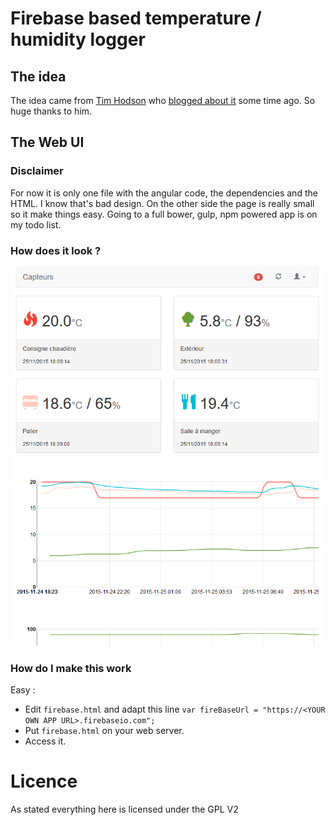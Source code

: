 ﻿# Firebase based temperature / humidity logger

## The idea

The idea came from [Tim Hodson](https://github.com/timhodson/rpi-sensor-station) who [blogged about it](http://timhodson.com/2014/04/rpi-sensor-network-collecting-the-data/) some time ago. So huge thanks to him.

## The Web UI

### Disclaimer

For now it is only one file with the angular code, the dependencies and the HTML. I know that's bad design. On the other side the page is really small so it make things easy. Going to a full bower, gulp, npm powered app is on my todo list.

### How does it look ?

![Image](firebase-sensor.png)

### How do I make this work

Easy :
 * Edit `firebase.html` and adapt this line `var fireBaseUrl = "https://<YOUR OWN APP URL>.firebaseio.com";`
 * Put `firebase.html` on your web server.
 * Access it.

# Licence

As stated everything here is licensed under the GPL V2
